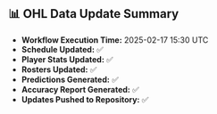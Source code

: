 ## 📊 OHL Data Update Summary
- **Workflow Execution Time:** 2025-02-17 15:30 UTC
- **Schedule Updated:** ✅
- **Player Stats Updated:** ✅
- **Rosters Updated:** ✅
- **Predictions Generated:** ✅
- **Accuracy Report Generated:** ✅
- **Updates Pushed to Repository:** ✅
